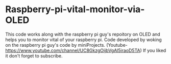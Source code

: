 # Raspberry-pi-vital-monitor-via-OLED
This code works along with the raspberry pi guy's repoitory on OLED and helps you to monitor vital of your raspberry pi.
Code developed by woking on the raspberry pi guy's code by miniProjects. (Youtube- https://www.youtube.com/channel/UC8GkzgOijbVgAl5iraoD5TA)
If you liked it don't forget to subscribe.

